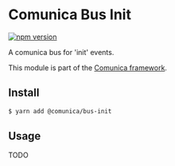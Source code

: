 # Comunica Bus Init

[![npm version](https://badge.fury.io/js/%40comunica%2Fbus-init.svg)](https://www.npmjs.com/package/@comunica/bus-init)

A comunica bus for 'init' events.

This module is part of the [Comunica framework](https://github.com/comunica/comunica).

## Install

```bash
$ yarn add @comunica/bus-init
```

## Usage

TODO
